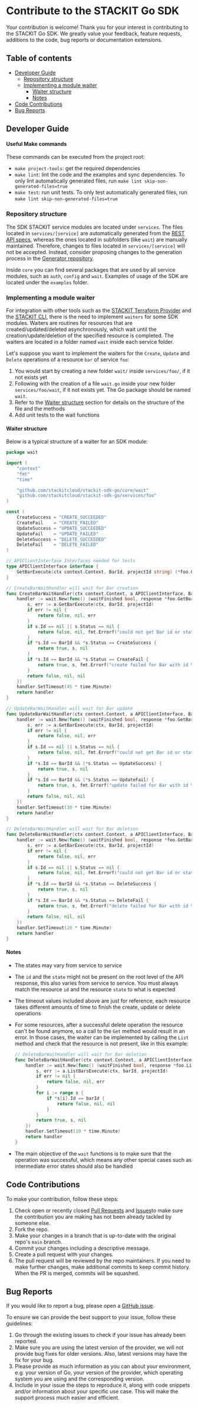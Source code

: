 # Contribute to the STACKIT Go SDK

Your contribution is welcome! Thank you for your interest in contributing to the STACKIT Go SDK. We greatly value your feedback, feature requests, additions to the code, bug reports or documentation extensions.

## Table of contents

- [Developer Guide](#developer-guide)
  - [Repository structure](#repository-structure)
  - [Implementing a module waiter](#implementing-a-module-waiter)
    - [Waiter structure](#waiter-structure)
    - [Notes](#notes)
- [Code Contributions](#code-contributions)
- [Bug Reports](#bug-reports)

## Developer Guide

#### Useful Make commands

These commands can be executed from the project root:

- `make project-tools`: get the required dependencies
- `make lint`: lint the code and the examples and sync dependencies. To only lint automatically generated files, run `make lint skip-non-generated-files=true`
- `make test`: run unit tests. To only test automatically generated files, run `make lint skip-non-generated-files=true`

### Repository structure

The SDK STACKIT service modules are located under `services`. The files located in `services/[service]` are automatically generated from the [REST API specs](https://github.com/stackitcloud/stackit-api-specifications), whereas the ones located in subfolders (like `wait`) are manually maintained. Therefore, changes to files located in `services/[service]` will not be accepted. Instead, consider proposing changes to the generation process in the [Generator repository](https://github.com/stackitcloud/stackit-sdk-generator).

Inside `core` you can find several packages that are used by all service modules, such as `auth`, `config` and `wait`. Examples of usage of the SDK are located under the `examples` folder.

### Implementing a module waiter

For integration with other tools such as the [STACKIT Terraform Provider](https://github.com/stackitcloud/terraform-provider-stackit) and the [STACKIT CLI](https://github.com/stackitcloud/stackit-cli), there is the need to implement `waiters` for some SDK modules. Waiters are routines for resources that are created/updated/deleted asynchronously, which wait until the creation/update/deletion of the specified resource is completed. The waiters are located in a folder named `wait` inside each service folder.

Let's suppose you want to implement the waiters for the `Create`, `Update` and `Delete` operations of a resource `bar` of service `foo`:

1. You would start by creating a new folder `wait/` inside `services/foo/`, if it not exists yet
2. Following with the creation of a file `wait.go` inside your new folder `services/foo/wait`, if it not exists yet. The Go package should be named `wait`.
3. Refer to the [Waiter structure](./CONTRIBUTION.md/#waiter-structure) section for details on the structure of the file and the methods
4. Add unit tests to the wait functions

#### Waiter structure

Below is a typical structure of a waiter for an SDK module:

```go
package wait

import (
	"context"
	"fmt"
	"time"

	"github.com/stackitcloud/stackit-sdk-go/core/wait"
	"github.com/stackitcloud/stackit-sdk-go/services/foo"
)

const (
	CreateSuccess = "CREATE_SUCCEEDED"
	CreateFail    = "CREATE_FAILED"
	UpdateSuccess = "UPDATE_SUCCEEDED"
	UpdateFail    = "UPDATE_FAILED"
	DeleteSuccess = "DELETE_SUCCEEDED"
	DeleteFail    = "DELETE_FAILED"
)

// APIClientInterface Interfaces needed for tests
type APIClientInterface interface {
	GetBarExecute(ctx context.Context, BarId, projectId string) (*foo.GetBarResponse, error)
}

// CreateBarWaitHandler will wait for Bar creation
func CreateBarWaitHandler(ctx context.Context, a APIClientInterface, BarId, projectId string) *wait.AsyncActionHandler[foo.GetBarResponse] {
	handler := wait.New(func() (waitFinished bool, response *foo.GetBarResponse, err error) {
		s, err := a.GetBarExecute(ctx, BarId, projectId)
		if err != nil {
			return false, nil, err
		}
		if s.Id == nil || s.Status == nil {
			return false, nil, fmt.Errorf("could not get Bar id or status from response for project %s and Bar %s", projectId, BarId)
		}
		if *s.Id == BarId && *s.Status == CreateSuccess {
			return true, s, nil
		}
		if *s.Id == BarId && *s.Status == CreateFail {
			return true, s, fmt.Errorf("create failed for Bar with id %s", BarId)
		}
		return false, nil, nil
	})
	handler.SetTimeout(45 * time.Minute)
	return handler
}

// UpdateBarWaitHandler will wait for Bar update
func UpdateBarWaitHandler(ctx context.Context, a APIClientInterface, BarId, projectId string) *wait.AsyncActionHandler[foo.GetBarResponse] {
	handler := wait.New(func() (waitFinished bool, response *foo.GetBarResponse, err error) {
		s, err := a.GetBarExecute(ctx, BarId, projectId)
		if err != nil {
			return false, nil, err
		}
		if s.Id == nil || s.Status == nil {
			return false, nil, fmt.Errorf("could not get Bar id or status from response for project %s and Bar %s", projectId, BarId)
		}
		if *s.Id == BarId && (*s.Status == UpdateSuccess) {
			return true, s, nil
		}
		if *s.Id == BarId && (*s.Status == UpdateFail) {
			return true, s, fmt.Errorf("update failed for Bar with id %s", BarId)
		}
		return false, nil, nil
	})
	handler.SetTimeout(30 * time.Minute)
	return handler
}

// DeleteBarWaitHandler will wait for Bar deletion
func DeleteBarWaitHandler(ctx context.Context, a APIClientInterface, BarId, projectId string) *wait.AsyncActionHandler[foo.GetBarResponse] {
	handler := wait.New(func() (waitFinished bool, response *foo.GetBarResponse, err error) {
		s, err := a.GetBarExecute(ctx, BarId, projectId)
		if err != nil {
			return false, nil, err
		}
		if s.Id == nil || s.Status == nil {
			return false, nil, fmt.Errorf("could not get Bar id or status from response for project %s and Bar %s", projectId, BarId)
		}
		if *s.Id == BarId && *s.Status == DeleteSuccess {
			return true, s, nil
		}
		if *s.Id == BarId && *s.Status == DeleteFail {
			return true, s, fmt.Errorf("delete failed for Bar with id %s", BarId)
		}
		return false, nil, nil
	})
	handler.SetTimeout(20 * time.Minute)
	return handler
}
```

#### Notes

- The states may vary from service to service
- The `id` and the `state` might not be present on the root level of the API response, this also varies from service to service. You must always match the resource `id` and the resource `state` to what is expected
- The timeout values included above are just for reference, each resource takes different amounts of time to finish the create, update or delete operations
- For some resources, after a successful delete operation the resource can't be found anymore, so a call to the `Get` method would result in an error. In those cases, the waiter can be implemented by calling the `List` method and check that the resource is not present, like in this example:

  ```go
  // DeleteBarWaitHandler will wait for Bar deletion
  func DeleteBarWaitHandler(ctx context.Context, a APIClientInterface, barId, projectId string) *wait.AsyncActionHandler[foo.ListBarsResponse] {
      handler := wait.New(func() (waitFinished bool, response *foo.ListBarsResponse, err error) {
          s, err := a.ListBarsExecute(ctx, barId, projectId)
          if err != nil {
              return false, nil, err
          }
          for i := range s {
              if *s[i].Id == barId {
                  return false, nil, nil
              }
          }
          return true, s, nil
      })
      handler.SetTimeout(10 * time.Minute)
      return handler
  }
  ```

- The main objective of the `wait` functions is to make sure that the operation was successful, which means any other special cases such as intermediate error states should also be handled

## Code Contributions

To make your contribution, follow these steps:

1. Check open or recently closed [Pull Requests](https://github.com/stackitcloud/stackit-sdk-go/pulls) and [Issues](https://github.com/stackitcloud/stackit-sdk-go/issues)to make sure the contribution you are making has not been already tackled by someone else.
2. Fork the repo.
3. Make your changes in a branch that is up-to-date with the original repo's `main` branch.
4. Commit your changes including a descriptive message.
5. Create a pull request with your changes.
6. The pull request will be reviewed by the repo maintainers. If you need to make further changes, make additional commits to keep commit history. When the PR is merged, commits will be squashed.

## Bug Reports

If you would like to report a bug, please open a [GitHub issue](https://github.com/stackitcloud/stackit-sdk-go/issues/new).

To ensure we can provide the best support to your issue, follow these guidelines:

1. Go through the existing issues to check if your issue has already been reported.
2. Make sure you are using the latest version of the provider, we will not provide bug fixes for older versions. Also, latest versions may have the fix for your bug.
3. Please provide as much information as you can about your environment, e.g. your version of Go, your version of the provider, which operating system you are using and the corresponding version.
4. Include in your issue the steps to reproduce it, along with code snippets and/or information about your specific use case. This will make the support process much easier and efficient.
